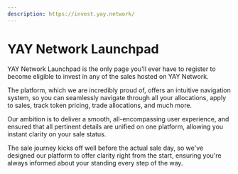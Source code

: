 ```yaml
---
description: https://invest.yay.network/
---
```


# YAY Network Launchpad

YAY Network Launchpad is the only page you'll ever have to register to become eligible to invest in any of the sales hosted on YAY Network.

The platform, which we are incredibly proud of, offers an intuitive navigation system, so you can seamlessly navigate through all your allocations, apply to sales, track token pricing, trade allocations, and much more.

Our ambition is to deliver a smooth, all-encompassing user experience, and ensured that all pertinent details are unified on one platform, allowing you instant clarity on your sale status.

The sale journey kicks off well before the actual sale day, so we've designed our platform to offer clarity right from the start, ensuring you're always informed about your standing every step of the way.
